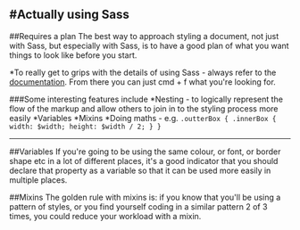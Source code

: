 #Actually using Sass
---
##Requires a plan
The best way to approach styling a document, not just with Sass, but especially with Sass, is to have a good plan of what you want things to look like before you start.

*To really get to grips with the details of using Sass - always refer to the [documentation](http://sass-lang.com/documentation/file.SASS_REFERENCE.html). From there you can just cmd + f what you're looking for.

###Some interesting features include
*Nesting - to logically represent the flow of the markup and allow others to join in to the styling process more easily
*Variables
*Mixins
*Doing maths - e.g. `.outterBox { .innerBox { width: $width; height: $width / 2; } }`

---
##Variables
If you're going to be using the same colour, or font, or border shape etc in a lot of different places, it's a good indicator that you should declare that property as a variable so that it can be used more easily in multiple places. 

##Mixins
The golden rule with mixins is: if you know that you'll be using a pattern of styles, or you find yourself coding in a similar pattern 2 of 3 times, you could reduce your workload with a mixin. 


